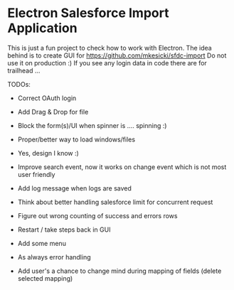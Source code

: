 # Electron Salesforce Import Application

This is just a fun project to check how to work with Electron.
The idea behind is to create GUI for https://github.com/mkesicki/sfdc-import
Do not use it on production :)
If you see any login data in code there are for trailhead ...

TODOs:
- Correct OAuth login
- Add Drag & Drop for file
- Block the form(s)/UI when spinner is .... spinning :)
- Proper/better way to load windows/files
- Yes, design I know :)
- Improve search event, now it works on change event which is not most user friendly
- Add log message when logs are saved
- Think about better handling salesforce limit for concurrent request
- Figure out wrong counting of success and errors rows
- Restart / take steps back in GUI
- Add some menu
- As always error handling


- Add user's a chance to change mind during mapping of fields (delete selected mapping)